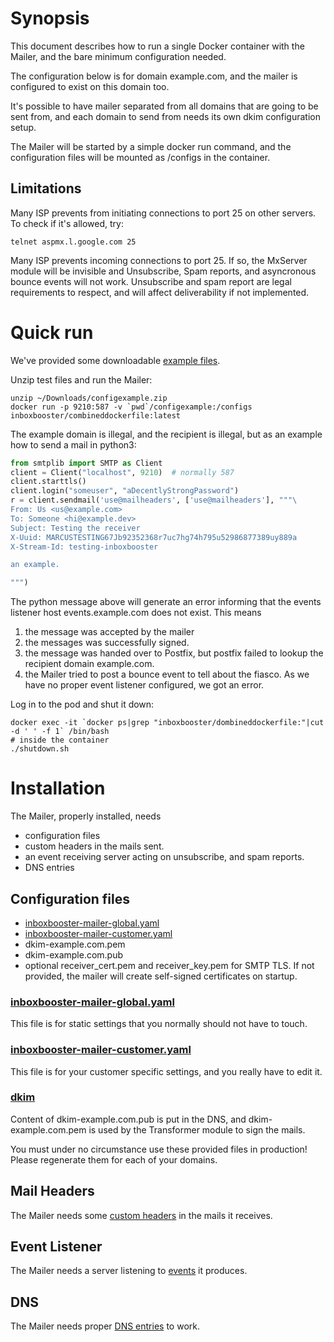 # Synopsis
This document describes how to run a single Docker container with the Mailer,
and the bare minimum configuration needed.

The configuration below is for domain example.com, and the mailer 
is configured to exist on this domain too.

It's possible to have mailer separated from all domains that are
going to be sent from, and each domain to send from needs
its own dkim configuration setup.

The Mailer will be started by a simple docker run command, and the 
configuration files will be mounted as /configs in the container.

## Limitations
Many ISP prevents from initiating connections to port 25 on other servers.
To check if it's allowed, try:

```shell
telnet aspmx.l.google.com 25
```
Many ISP prevents incoming connections to port 25. If so, the MxServer module
will be invisible and Unsubscribe, Spam reports, and asyncronous bounce events
will not work. Unsubscribe and spam report are legal requirements to respect,
and will affect deliverability if not implemented.

# Quick run
We've provided some downloadable [example files](configexample.zip).

Unzip test files and run the Mailer:

```shell
unzip ~/Downloads/configexample.zip
docker run -p 9210:587 -v `pwd`/configexample:/configs  inboxbooster/combineddockerfile:latest
```

The example domain is illegal, and the recipient is illegal, but as an
example how to send a mail in python3:

```python
from smtplib import SMTP as Client
client = Client("localhost", 9210)  # normally 587
client.starttls()
client.login("someuser", "aDecentlyStrongPassword")
r = client.sendmail('use@mailheaders', ['use@mailheaders'], """\
From: Us <us@example.com>
To: Someone <hi@example.dev>
Subject: Testing the receiver
X-Uuid: MARCUSTESTING67Jb92352368r7uc7hg74h795u52986877389uy889a
X-Stream-Id: testing-inboxbooster

an example.

""")
```

The python message above will generate an error informing that the events
listener host events.example.com does not exist. This means
1. the message was accepted by the mailer
2. the messages was successfully signed.
3. the message was handed over to Postfix, but postfix failed to lookup
   the recipient domain example.com.
4. the Mailer tried to post a bounce event to tell about the fiasco.
   As we have no proper event listener configured, we got an error.

Log in to the pod and shut it down:
```shell
docker exec -it `docker ps|grep "inboxbooster/dombineddockerfile:"|cut -d ' ' -f 1` /bin/bash
# inside the container
./shutdown.sh
```

# Installation
The Mailer, properly installed, needs
* configuration files
* custom headers in the mails sent.
* an event receiving server acting on unsubscribe, and spam reports.
* DNS entries

## Configuration files

* [inboxbooster-mailer-global.yaml](CombinedDockerFile/configexample/inboxbooster-mailer-global.yaml.example)
* [inboxbooster-mailer-customer.yaml](CombinedDockerFile/configexample/inboxbooster-mailer-customer.yaml)
* dkim-example.com.pem
* dkim-example.com.pub
* optional receiver_cert.pem and receiver_key.pem for SMTP TLS. If not provided,
  the mailer will create self-signed certificates on startup.

### [inboxbooster-mailer-global.yaml](CombinedDockerFile/configexample/inboxbooster-mailer-global.yaml.example)
This file is for static settings that you normally should not have to touch.

### [inboxbooster-mailer-customer.yaml](CombinedDockerFile/configexample/inboxbooster-mailer-customer.yaml)
This file is for your customer specific settings, and you really have to edit it.

### [dkim](https://github.com/manycore-com/Inboxbooster-Mailer/blob/main/README-CONFIGURATION.md#dkim)
Content of dkim-example.com.pub is put in the DNS, and dkim-example.com.pem
is used by the Transformer module to sign the mails.

You must under no circumstance use these provided files in production!
Please regenerate them for each of your domains.

## Mail Headers
The Mailer needs some [custom headers](README-HEADERS.md) in the mails 
it receives.

## Event Listener
The Mailer needs a server listening to [events](README-EVENTS.md) it
produces.

## DNS
The Mailer needs proper [DNS entries](https://github.com/manycore-com/Inboxbooster-Mailer/blob/main/README-CONFIGURATION.md#domain-settings) to work.